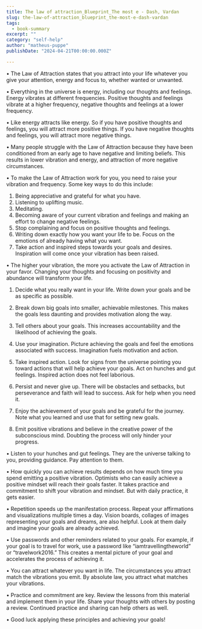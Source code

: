 ```yaml
---
title: The law of attraction_Blueprint_The most e - Dash, Vardan
slug: the-law-of-attraction_blueprint_the-most-e-dash-vardan
tags: 
  - book-summary
excerpt: ""
category: "self-help"
author: "matheus-puppe"
publishDate: "2024-04-21T00:00:00.000Z"

---
```



 

• The Law of Attraction states that you attract into your life whatever you give your attention, energy and focus to, whether wanted or unwanted.

• Everything in the universe is energy, including our thoughts and feelings. Energy vibrates at different frequencies. Positive thoughts and feelings vibrate at a higher frequency, negative thoughts and feelings at a lower frequency. 

• Like energy attracts like energy. So if you have positive thoughts and feelings, you will attract more positive things. If you have negative thoughts and feelings, you will attract more negative things.

• Many people struggle with the Law of Attraction because they have been conditioned from an early age to have negative and limiting beliefs. This results in lower vibration and energy, and attraction of more negative circumstances.

• To make the Law of Attraction work for you, you need to raise your vibration and frequency. Some key ways to do this include:

1. Being appreciative and grateful for what you have. 
2. Listening to uplifting music. 
3. Meditating.
4. Becoming aware of your current vibration and feelings and making an effort to change negative feelings.
5. Stop complaining and focus on positive thoughts and feelings.
6. Writing down exactly how you want your life to be. Focus on the emotions of already having what you want. 
7. Take action and inspired steps towards your goals and desires. Inspiration will come once your vibration has been raised.

• The higher your vibration, the more you activate the Law of Attraction in your favor. Changing your thoughts and focusing on positivity and abundance will transform your life.

 

1. Decide what you really want in your life. Write down your goals and be as specific as possible. 

2. Break down big goals into smaller, achievable milestones. This makes the goals less daunting and provides motivation along the way.

3. Tell others about your goals. This increases accountability and the likelihood of achieving the goals.

4. Use your imagination. Picture achieving the goals and feel the emotions associated with success. Imagination fuels motivation and action.

5. Take inspired action. Look for signs from the universe pointing you toward actions that will help achieve your goals. Act on hunches and gut feelings. Inspired action does not feel laborious. 

6. Persist and never give up. There will be obstacles and setbacks, but perseverance and faith will lead to success. Ask for help when you need it.

7. Enjoy the achievement of your goals and be grateful for the journey. Note what you learned and use that for setting new goals.

8. Emit positive vibrations and believe in the creative power of the subconscious mind. Doubting the process will only hinder your progress.

 

• Listen to your hunches and gut feelings. They are the universe talking to you, providing guidance. Pay attention to them.

• How quickly you can achieve results depends on how much time you spend emitting a positive vibration. Optimists who can easily achieve a positive mindset will reach their goals faster. It takes practice and commitment to shift your vibration and mindset. But with daily practice, it gets easier.  

• Repetition speeds up the manifestation process. Repeat your affirmations and visualizations multiple times a day. Vision boards, collages of images representing your goals and dreams, are also helpful. Look at them daily and imagine your goals are already achieved.

• Use passwords and other reminders related to your goals. For example, if your goal is to travel for work, use a password like “iamtravellingtheworld” or “travelwork2016.” This creates a mental picture of your goal and accelerates the process of achieving it.  

• You can attract whatever you want in life. The circumstances you attract match the vibrations you emit. By absolute law, you attract what matches your vibrations.  

• Practice and commitment are key. Review the lessons from this material and implement them in your life. Share your thoughts with others by posting a review. Continued practice and sharing can help others as well.

• Good luck applying these principles and achieving your goals!